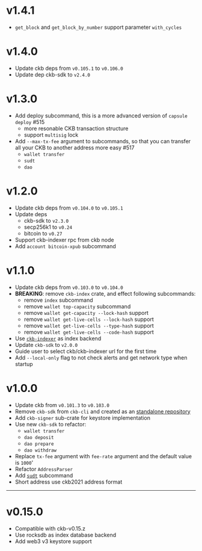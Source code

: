 # v1.4.1
* `get_block` and `get_block_by_number` support parameter `with_cycles`

# v1.4.0
* Update ckb deps from `v0.105.1` to `v0.106.0`
* Update dep ckb-sdk to `v2.4.0`

# v1.3.0
* Add deploy subcommand, this is a more advanced version of `capsule deploy` #515
  - more resonable CKB transaction structure
  - support `multisig` lock
* Add `--max-tx-fee` argument to subcommands, so that you can transfer all your CKB to another address more easy #517
  - `wallet transfer`
  - `sudt`
  - `dao`

# v1.2.0
* Update ckb deps from `v0.104.0` to `v0.105.1`
* Update deps
  - ckb-sdk to `v2.3.0`
  - secp256k1 to `v0.24`
  - bitcoin to `v0.27`
* Support ckb-indexer rpc from ckb node 
* Add `account bitcoin-xpub` subcommand

# v1.1.0
* Update ckb deps from `v0.103.0` to `v0.104.0`
* **BREAKING**: remove `ckb-index` crate, and effect following subcommands:
  - remove `index` subcommand
  - remove `wallet top-capacity` subcommand
  - remove `wallet get-capacity --lock-hash` support
  - remove `wallet get-live-cells --lock-hash` support
  - remove `wallet get-live-cells --type-hash` support
  - remove `wallet get-live-cells --code-hash` support
* Use [`ckb-indexer`][ckb-indexer-repo] as index backend
* Update `ckb-sdk` to `v2.0.0`
* Guide user to select ckb/ckb-indexer url for the first time
* Add `--local-only` flag to not check alerts and get network type when startup

# v1.0.0
* Update ckb from `v0.101.3` to `v0.103.0`
* Remove `ckb-sdk` from `ckb-cli` and created as an [standalone repository](https://github.com/nervosnetwork/ckb-sdk-rust)
* Add `ckb-signer` sub-crate for keystore implementation
* Use new `ckb-sdk` to refactor:
  - `wallet transfer`
  - `dao deposit`
  - `dao prepare`
  - `dao withdraw`
* Replace `tx-fee` argument with `fee-rate` argument and the default value is `1000`'
* Refactor `AddressParser`
* Add [`sudt`][sudt-wiki] subcommand
* Short address use ckb2021 address format

* * * * *

# v0.15.0
* Compatible with ckb-v0.15.z
* Use rocksdb as index database backend
* Add web3 v3 keystore support


[sudt-wiki]: https://github.com/nervosnetwork/ckb-cli/wiki/UDT-(sudt)-Operations-Tutorial
[ckb-indexer-repo]: https://github.com/nervosnetwork/ckb-indexer
